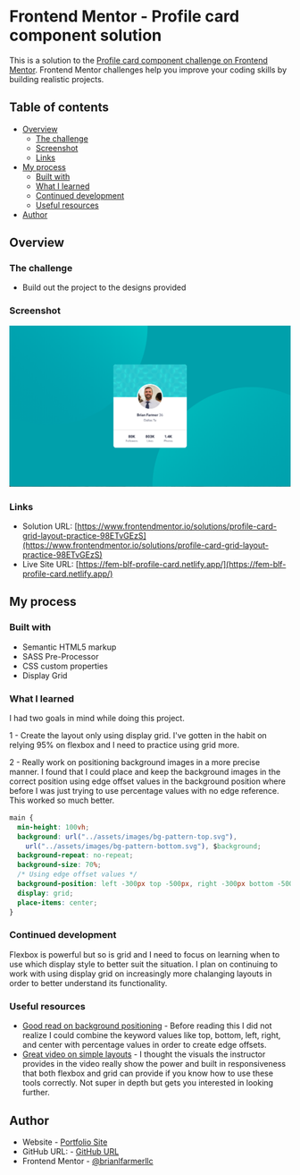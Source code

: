 # Frontend Mentor - Profile card component solution

This is a solution to the [Profile card component challenge on Frontend Mentor](https://www.frontendmentor.io/challenges/profile-card-component-cfArpWshJ). Frontend Mentor challenges help you improve your coding skills by building realistic projects.

## Table of contents

- [Overview](#overview)
  - [The challenge](#the-challenge)
  - [Screenshot](#screenshot)
  - [Links](#links)
- [My process](#my-process)
  - [Built with](#built-with)
  - [What I learned](#what-i-learned)
  - [Continued development](#continued-development)
  - [Useful resources](#useful-resources)
- [Author](#author)

## Overview

### The challenge

- Build out the project to the designs provided

### Screenshot

![](./assets/images/screenshot.png)

### Links

- Solution URL: [https://www.frontendmentor.io/solutions/profile-card-grid-layout-practice-98ETvGEzS](https://www.frontendmentor.io/solutions/profile-card-grid-layout-practice-98ETvGEzS)
- Live Site URL: [https://fem-blf-profile-card.netlify.app/](https://fem-blf-profile-card.netlify.app/)

## My process

### Built with

- Semantic HTML5 markup
- SASS Pre-Processor
- CSS custom properties
- Display Grid

### What I learned

I had two goals in mind while doing this project.

1 - Create the layout only using display grid. I've gotten in the habit on relying 95% on flexbox and I need to practice using grid more.

2 - Really work on positioning background images in a more precise manner. I found that I could place and keep the background images in the correct position using edge offset values in the background position where before I was just trying to use percentage values with no edge reference. This worked so much better.

```css
main {
  min-height: 100vh;
  background: url("../assets/images/bg-pattern-top.svg"),
    url("../assets/images/bg-pattern-bottom.svg"), $background;
  background-repeat: no-repeat;
  background-size: 70%;
  /* Using edge offset values */
  background-position: left -300px top -500px, right -300px bottom -500px;
  display: grid;
  place-items: center;
}
```

### Continued development

Flexbox is powerful but so is grid and I need to focus on learning when to use which display style to better suit the situation. I plan on continuing to work with using display grid on increasingly more chalanging layouts in order to better understand its functionality.

### Useful resources

- [Good read on background positioning](https://developer.mozilla.org/en-US/docs/Web/CSS/background-position) - Before reading this I did not realize I could combine the keyword values like top, bottom, left, right, and center with percentage values in order to create edge offsets.
- [Great video on simple layouts](https://www.youtube.com/watch?v=qm0IfG1GyZU&t=1096s) - I thought the visuals the instructor provides in the video really show the power and built in responsiveness that both flexbox and grid can provide if you know how to use these tools correctly. Not super in depth but gets you interested in looking further.

## Author

- Website - [Portfolio Site](https://brianfarmerwebdev.netlify.app)
- GitHub URL: - [GitHub URL](https://github.com/brianlfarmerllc/fem_profile_card)
- Frontend Mentor - [@brianlfarmerllc](https://www.frontendmentor.io/profile/brianlfarmerllc)
